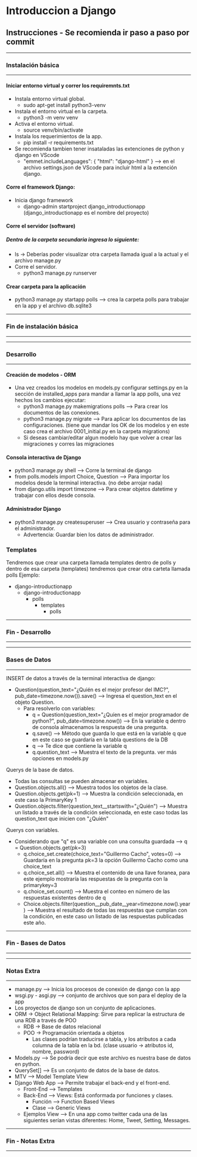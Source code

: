 # Introduccion a Django

## Instrucciones - Se recomienda ir paso a paso por commit
------------------------------------
### Instalación básica
------------------------------------
#### Iniciar entorno virtual y correr los requiremnts.txt

-  Instala entorno virtual global.
    - sudo apt-get install python3-venv
- Instala el entorno virtual en la carpeta.
    - python3 -m venv venv 
- Activa el entorno virtual.
    - source venv/bin/activate
- Instala los requerimientos de la app.
    - pip install -r requirements.txt
- Se recomienda tambien tener insataladas las extenciones de python y django en VScode
    -   "emmet.includeLanguages": {
            "html": "django-html"
        } --> en el archivo settings.json de VScode para incluir html a la extención django.

#### Corre el framework Django:

- Inicia django framework
    - django-admin startproject django_introductionapp (django_introductionapp es el nombre del proyecto)

#### Corre el servidor (software)
##### Dentro de la carpeta secundaria ingresa lo siguiente:
* ls -> Deberías poder visualizar otra carpeta llamada igual a la actual y el archivo manage.py
* Corre el servidor.
    * python3 manage.py runserver

#### Crear carpeta para la aplicación
* python3 manage.py startapp polls --> crea la carpeta polls para trabajar en la app y el archivo db.sqlite3
------------------------------------
### Fin de instalación básica
------------------------------------

------------------------------------
### Desarrollo
------------------------------------

#### Creación de modelos - ORM
- Una vez creados los modelos en models.py configurar settings.py en la sección de installed_apps para mandar a llamar la app polls, una vez hechos los cambios ejecutar:
    - python3 manage.py makemigrations polls --> Para crear los documentos de las conexiones.
    - python3 manage.py migrate --> Para aplicar los documentos de las configuraciones. (tiene que mandar los OK de los modelos y en este caso crea el archivo 0001_initial.py en la carpeta migrations)
    - Si deseas cambiar/editar algun modelo hay que volver a crear las migraciones y corres las migraciones

#### Consola interactiva de Django
- python3 manage.py shell --> Corre la terminal de django
- from polls.models import Choice, Question --> Para importar los modelos desde la terminal interactiva. (no debe arrojar nada)
- from django.utils import timezone --> Para crear objetos datetime y trabajar con ellos desde consola.

#### Administrador Django
- python3 manage.py createsuperuser --> Crea usuario y contraseña para el administrador.
    - Advertencia: Guardar bien los datos de administrador.


### Templates
Tendremos que crear una carpeta llamada templates dentro de polls y dentro de esa carpeta (templates) tendremos que crear otra carteta llamada polls Ejemplo:
- django-introductionapp
    - django-introductionapp
        - polls
            - templates
                - polls

------------------------------------
### Fin - Desarrollo
------------------------------------
------------------------------------
### Bases de Datos
------------------------------------

INSERT de datos a través de la terminal interactiva de django:

- Question(question_text="¿Quién es el mejor profesor del IMC?", pub_date=timezone.now()).save() --> Ingresa el question_text en el objeto Question.
    - Para resolverlo con variables:
        - q = Question(question_text="¿Quíen es el mejor programador de python?", pub_date=timezone.now()) --> En la variable q dentro de consola almacenamos la respuesta de una pregunta.
        - q.save() --> Método que guarda lo que está en la variable q que en este caso se guardaría en la tabla questions de la DB
        - q --> Te dice que contiene la variable q
        - q.question_text --> Muestra el texto de la pregunta. ver más opciones en models.py

Querys de la base de datos.

- Todas las consultas se pueden almacenar en variables.
- Question.objects.all() --> Muestra todos los objetos de la clase.
- Question.objects.get(pk=1) --> Muestra la condición seleccionada, en este caso la PrimaryKey 1
- Question.objects.filter(question_text__startswith="¿Quién") --> Muestra un listado a través de la condición seleccionada, en este caso todas las question_text que inicien con "¿Quién"

Querys con variables.

- Considerando que "q" es una variable con una consulta guardada --> q = Question.objects.get(pk=3)
    - q.choice_set.create(choice_text="Guillermo Cacho", votes=0) --> Guardaría en la pregunta pk=3 la opción Guillermo Cacho como una choice_text
    - q.choice_set.all() --> Muestra el contenido de una llave foranea, para este ejemplo mostraría las respuestas de la pregunta con la primarykey=3
    - q.choice_set.count() --> Muestra el conteo en número de las respuestas existentes dentro de q
    - Choice.objects.filter(question__pub_date__year=timezone.now().year) --> Muestra el resultado de todas las respuestas que cumplan con la condición, en este caso un listado de las respuestas publicadas este año.

------------------------------------
### Fin - Bases de Datos
------------------------------------
------------------------------------
### Notas Extra
------------------------------------
- manage.py --> Inicia los procesos de conexión de django con la app
- wsgi.py - asgi.py --> conjunto de archivos que son para el deploy de la app
- Los proyectos de django son un conjunto de aplicaciones.
- ORM -> Object Relational Mapping: Sirve para replicar la estructura de una RDB a través de POO
    - RDB -> Base de datos relacional
    - POO -> Programación orientada a objetos
        - Las clases podrían traducirse a tabla, y los atributos a cada columna de la tabla en la bd. (clase usuario -> atributos id, nombre, password)
- Models.py --> Se podría decir que este archivo es nuestra base de datos en python.
- QuerySet[] --> Es un conjunto de datos de la base de datos.
- MTV --> Model Template View 
- Django Web App --> Permite trabajar el back-end y el front-end.
    - Front-End --> Templates
    - Back-End --> Views: Está conformada por funciones y clases.
        - Función --> Function Based Views
        - Clase --> Generic Views
    - Ejemplos View --> En una app como twitter cada una de las siguientes serían vistas diferentes: Home, Tweet, Setting, Messages.
------------------------------------
### Fin - Notas Extra
------------------------------------